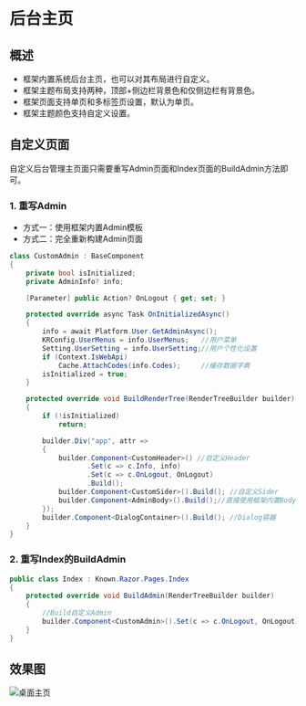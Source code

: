 # 后台主页

## 概述

- 框架内置系统后台主页，也可以对其布局进行自定义。
- 框架主题布局支持两种，顶部+侧边栏背景色和仅侧边栏有背景色。
- 框架页面支持单页和多标签页设置，默认为单页。
- 框架主题颜色支持自定义设置。

## 自定义页面

自定义后台管理主页面只需要重写Admin页面和Index页面的BuildAdmin方法即可。

### 1. 重写Admin

- 方式一：使用框架内置Admin模板
- 方式二：完全重新构建Admin页面

```csharp
class CustomAdmin : BaseComponent
{
    private bool isInitialized;
    private AdminInfo? info;

    [Parameter] public Action? OnLogout { get; set; }

    protected override async Task OnInitializedAsync()
    {
        info = await Platform.User.GetAdminAsync();
        KRConfig.UserMenus = info.UserMenus;   //用户菜单
        Setting.UserSetting = info.UserSetting;//用户个性化设置
        if (Context.IsWebApi)
            Cache.AttachCodes(info.Codes);     //缓存数据字典
        isInitialized = true;
    }

    protected override void BuildRenderTree(RenderTreeBuilder builder)
    {
        if (!isInitialized)
            return;

        builder.Div("app", attr =>
        {
            builder.Component<CustomHeader>() //自定义Header
                   .Set(c => c.Info, info)
                   .Set(c => c.OnLogout, OnLogout)
                   .Build();
            builder.Component<CustomSider>().Build(); //自定义Sider
            builder.Component<AdminBody>().Build();//直接使用框架内置Body
        });
        builder.Component<DialogContainer>().Build(); //Dialog容器
    }
}
```

### 2. 重写Index的BuildAdmin

```csharp
public class Index : Known.Razor.Pages.Index
{
    protected override void BuildAdmin(RenderTreeBuilder builder)
    {
        //Build自定义Admin
        builder.Component<CustomAdmin>().Set(c => c.OnLogout, OnLogout).Build();
    }
}
```

## 效果图

![桌面主页](https://foruda.gitee.com/images/1688092817417883098/53a1da51_14334.png "屏幕截图")
